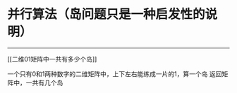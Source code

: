 # 并行算法（岛问题只是一种启发性的说明）


---




[[二维01矩阵中一共有多少个岛]]

一个只有0和1两种数字的二维矩阵中，上下左右能练成一片的1，算一个岛
返回矩阵中，一共有几个岛
